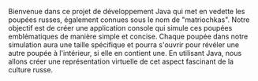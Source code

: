 Bienvenue dans ce projet de développement Java qui met en vedette les poupées russes, également connues sous le nom de "matriochkas". Notre objectif est de créer une application console qui simule ces poupées emblématiques de manière simple et concise. Chaque poupée dans notre simulation aura une taille spécifique et pourra s'ouvrir pour révéler une autre poupée à l'intérieur, si elle en contient une. En utilisant Java, nous allons créer une représentation virtuelle de cet aspect fascinant de la culture russe.
